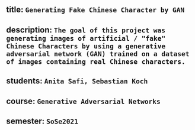 
## title: `Generating Fake Chinese Character by GAN`
 
## description: `The goal of this project was generating images of artificial / "fake" Chinese Characters by using a generative adversarial network (GAN) trained on a dataset of images containing real Chinese characters.   `

## students: `Anita Safi, Sebastian Koch`

## course: `Generative Adversarial Networks`

## semester: `SoSe2021`



